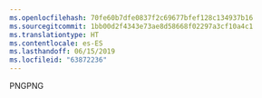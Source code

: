 ```yaml
---
ms.openlocfilehash: 70fe60b7dfe0837f2c69677bfef128c134937b16
ms.sourcegitcommit: 1bb00d2f4343e73ae8d58668f02297a3cf10a4c1
ms.translationtype: HT
ms.contentlocale: es-ES
ms.lasthandoff: 06/15/2019
ms.locfileid: "63872236"
---
```

<span data-ttu-id="f5ffe-101">PNG</span><span class="sxs-lookup"><span data-stu-id="f5ffe-101">PNG</span></span>
